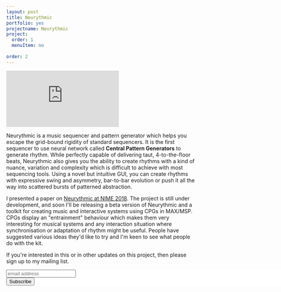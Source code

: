 ```yaml
---
layout: post
title: Neurythmic
portfolio: yes
projectname: Neurythmic
project: 
  order: 1
  menuItem: no
  
order: 2
---
```

<div class="ytcontainer">
<iframe src="https://www.youtube.com/embed/uukpx8qVDoc" frameborder="0" class="ytvideo" allow="autoplay; encrypted-media" allowfullscreen></iframe>
</div>


Neurythmic is a music sequencer and pattern generator which helps you escape the grid-bound rigidity of standard sequencers.  It is the first sequencer to use neural network called **Central Pattern Generators** to generate rhythm. While perfectly capable of delivering taut, 4-to-the-floor beats, Neurythmic also gives you the ability to create rhythms with a kind of nuance, variation and complexity which is difficult to achieve with most sequencing tools. Using a novel but intuitive GUI, you can create rhythms with expressive swing and asymmetry, bar-to-bar evolution or push it all the way into scattered bursts of patterned abstraction.  


I presented a paper on [Neurythmic at NIME 2018](http://www.nime.org/proceedings/2018/nime2018_paper0047.pdf). The project is still under development, and soon I'll be releasing a beta version of Neurythmic and a toolkit for creating music and interactive systems using CPGs in MAX/MSP. CPGs display an "entrainment" behaviour which makes them very interesting for musical systems and any interaction situation where synchronisation or adaptation of rhythm might be useful. People have suggested various ideas they'd like to try and I'm keen to see what people do with the kit.

If you're interested in this or in other updates on this project, then please sign up to my mailing list. 

<!-- Begin MailChimp Signup Form -->
<link href="/css/mail_header.css" rel="stylesheet" type="text/css">
<style type="text/css">
    #mc_embed_signup{background:#fff; clear:left; font:14px Helvetica,Arial,sans-serif; width:1000px;}
    /* Add your own MailChimp form style overrides in your site stylesheet or in this style block.
       We recommend moving this block and the preceding CSS link to the HEAD of your HTML file. */
</style>
<div id="mc_embed_signup">
<form action="https://github.us18.list-manage.com/subscribe/post?u=fff79e6ae6bf921aea73fc9cb&amp;id=8ed8d75bc6" method="post" id="mc-embedded-subscribe-form" name="mc-embedded-subscribe-form" class="validate" target="_blank" novalidate>
    <div id="mc_embed_signup_scroll">
    <div class="clear"><label for="mce-EMAIL"></label></div>
    <input type="email" value="" name="EMAIL" class="email" id="mce-EMAIL" placeholder="email address" required>
    <!-- real people should not fill this in and expect good things - do not remove this or risk form bot signups-->
    <div style="position: absolute; left: -5000px;" aria-hidden="true"><input type="text" name="b_fff79e6ae6bf921aea73fc9cb_8ed8d75bc6" tabindex="-1" value=""></div>
    <div class="clear"><input type="submit" value="Subscribe" name="subscribe" id="mc-embedded-subscribe" class="button"></div>
    </div>
</form>
</div>
<br>
<!--End mc_embed_signup-->
